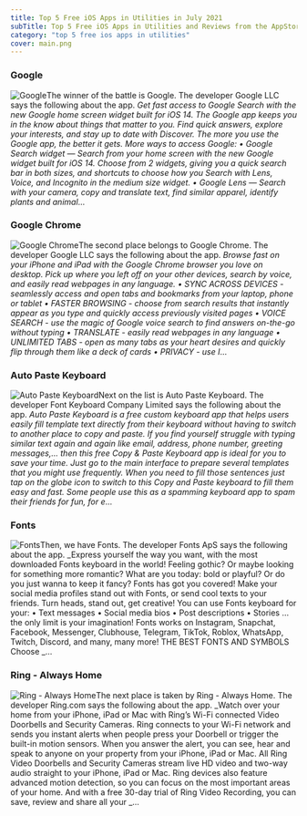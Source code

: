 ```yaml
---
title: Top 5 Free iOS Apps in Utilities in July 2021
subTitle: Top 5 Free iOS Apps in Utilities and Reviews from the AppStore in July 2021.
category: "top 5 free ios apps in utilities"
cover: main.png
---
```


### Google

![Google](https://is5-ssl.mzstatic.com/image/thumb/Purple115/v4/96/d3/77/96d3778b-5fd1-3175-26b2-2f1a98a3828f/logo_gsa_ios_color-0-1x_U007emarketing-0-6-0-0-85-220-0.png/100x100bb.png)The winner of the battle is Google. The developer Google LLC says the following about the app. _Get fast access to Google Search with the new Google home screen widget built for iOS 14. The Google app keeps you in the know about things that matter to you. Find quick answers, explore your interests, and stay up to date with Discover. The more you use the Google app, the better it gets.  More ways to access Google: • Google Search widget — Search from your home screen with the new Google widget built for iOS 14. Choose from 2 widgets, giving you a quick search bar in both sizes, and shortcuts to choose how you Search with Lens, Voice, and Incognito in the medium size widget. • Google Lens — Search with your camera, copy and translate text, find similar apparel, identify plants and animal_...

### Google Chrome

![Google Chrome](https://is1-ssl.mzstatic.com/image/thumb/Purple115/v4/bd/b0/0b/bdb00bdd-aead-5e6d-376c-f2a216c8bb4d/AppIcon-0-0-1x_U007emarketing-0-0-0-6-0-0-sRGB-0-0-0-GLES2_U002c0-512MB-85-220-0-0.png/100x100bb.png)The second place belongs to Google Chrome. The developer Google LLC says the following about the app. _Browse fast on your iPhone and iPad with the Google Chrome browser you love on desktop. Pick up where you left off on your other devices, search by voice, and easily read webpages in any language.  • SYNC ACROSS DEVICES - seamlessly access and open tabs and bookmarks from your laptop, phone or tablet • FASTER BROWSING - choose from search results that instantly appear as you type and quickly access previously visited pages • VOICE SEARCH - use the magic of Google voice search to find answers on-the-go without typing • TRANSLATE - easily read webpages in any language • UNLIMITED TABS - open as many tabs as your heart desires and quickly flip through them like a deck of cards • PRIVACY - use I_...

### Auto Paste Keyboard

![Auto Paste Keyboard](https://is3-ssl.mzstatic.com/image/thumb/Purple115/v4/88/fa/22/88fa2231-d884-20ad-8154-0e9a54e7d020/AppIcon-0-0-1x_U007emarketing-0-0-0-10-0-0-sRGB-0-0-0-GLES2_U002c0-512MB-85-220-0-0.png/100x100bb.png)Next on the list is Auto Paste Keyboard. The developer Font Keyboard Company Limited says the following about the app. _Auto Paste Keyboard is a free custom keyboard app that helps users easily fill template text directly from their keyboard without having to switch to another place to copy and paste.   If you find yourself struggle with typing similar text again and again like email, address, phone number, greeting messages,... then this free Copy & Paste Keyboard app is ideal for you to save your time. Just go to the main interface to prepare several templates that you might use frequently. When you need to fill those sentences just tap on the globe icon to switch to this Copy and Paste keyboard to fill them easy and fast.  Some people use this as a spamming keyboard app to spam their friends for fun, for e_...

### Fonts

![Fonts](https://is3-ssl.mzstatic.com/image/thumb/Purple115/v4/13/cd/43/13cd43f7-804d-1435-8367-f36b17602078/AppIcon-0-0-1x_U007emarketing-0-0-0-10-0-0-sRGB-0-0-0-GLES2_U002c0-512MB-85-220-0-0.png/100x100bb.png)Then, we have Fonts. The developer Fonts ApS says the following about the app. _Express yourself the way you want, with the most downloaded Fonts keyboard in the world! Feeling gothic? Or maybe looking for something more romantic? What are you today: bold or playful? Or do you just wanna to keep it fancy? Fonts has got you covered! Make your social media profiles stand out with Fonts, or send cool texts to your friends. Turn heads, stand out, get creative! You can use Fonts keyboard for your: • Text messages • Social media bios • Post descriptions • Stories … the only limit is your imagination!  Fonts works on Instagram, Snapchat, Facebook, Messenger, Clubhouse, Telegram, TikTok, Roblox, WhatsApp, Twitch, Discord, and many, many more!  THE BEST FONTS AND SYMBOLS Choose _...

### Ring - Always Home

![Ring - Always Home](https://is3-ssl.mzstatic.com/image/thumb/Purple115/v4/e0/13/c3/e013c367-4073-4454-ad25-1dbd18a0ffc7/AppIcon-NH-0-0-1x_U007emarketing-0-0-0-10-0-0-sRGB-0-0-0-GLES2_U002c0-512MB-85-220-0-0.png/100x100bb.png)The next place is taken by Ring - Always Home. The developer Ring.com says the following about the app. _Watch over your home from your iPhone, iPad or Mac with Ring’s Wi-Fi connected Video Doorbells and Security Cameras.   Ring connects to your Wi-Fi network and sends you instant alerts when people press your Doorbell or trigger the built-in motion sensors. When you answer the alert, you can see, hear and speak to anyone on your property from your iPhone, iPad or Mac.   All Ring Video Doorbells and Security Cameras stream live HD video and two-way audio straight to your iPhone, iPad or Mac. Ring devices also feature advanced motion detection, so you can focus on the most important areas of your home. And with a free 30-day trial of Ring Video Recording, you can save, review and share all your _...

